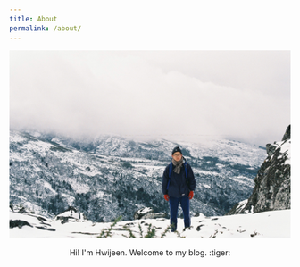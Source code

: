 ```yaml
---
title: About
permalink: /about/
---
```




![profile](./assets/img/profile.jpg)


<center>Hi! I'm Hwijeen. Welcome to my blog. :tiger:</center>